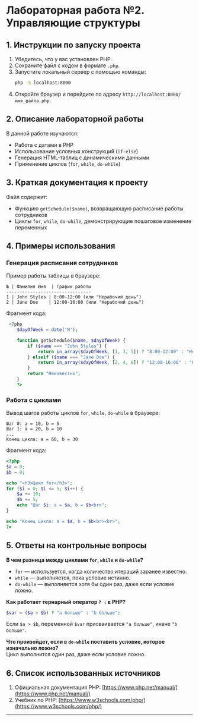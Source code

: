 # Лабораторная работа №2. Управляющие структуры

## 1. Инструкции по запуску проекта  
1. Убедитесь, что у вас установлен PHP.  
2. Сохраните файл с кодом в формате `.php`.  
3. Запустите локальный сервер с помощью команды:  
   ```sh
   php -S localhost:8000
   ```
4. Откройте браузер и перейдите по адресу `http://localhost:8000/имя_файла.php`.

## 2. Описание лабораторной работы  
В данной работе изучаются:  
- Работа с датами в PHP  
- Использование условных конструкций (`if-else`)  
- Генерация HTML-таблиц с динамическими данными  
- Применение циклов (`for`, `while`, `do-while`)  

## 3. Краткая документация к проекту  
Файл содержит:  
- Функцию `getSchedule($name)`, возвращающую расписание работы сотрудников  
- Циклы `for`, `while`, `do-while`, демонстрирующие пошаговое изменение переменных  

## 4. Примеры использования  

### Генерация расписания сотрудников  
Пример работы таблицы в браузере:  
```
№ | Фамилия Имя  | График работы  
--------------------------------
1 | John Styles | 8:00-12:00 (или "Нерабочий день")  
2 | Jane Doe    | 12:00-16:00 (или "Нерабочий день")  
```

Фрагмент кода:
```php
 <?php 
    $dayOfWeek = date('N'); 

    function getSchedule($name, $dayOfWeek) {
        if ($name === "John Styles") {
            return in_array($dayOfWeek, [1, 3, 5]) ? "8:00-12:00" : "Нерабочий день";
        } elseif ($name === "Jane Doe") {
            return in_array($dayOfWeek, [2, 4, 6]) ? "12:00-16:00" : "Нерабочий день";
        }
        return "Неизвестно";
    }
    ?>
```

### Работа с циклами  
Вывод шагов работы циклов `for`, `while`, `do-while` в браузере:  
```
Шаг 0: a = 10, b = 5  
Шаг 1: a = 20, b = 10  
...  
Конец цикла: a = 60, b = 30  
```
Фрагмент кода:
```php
<?php
$a = 0;
$b = 0;

echo "<h3>Цикл for</h3>";
for ($i = 0; $i <= 5; $i++) {
    $a += 10;
    $b += 5;
    echo "Шаг $i: a = $a, b = $b<br>";
}

echo "Конец цикла: a = $a, b = $b<br><br>";
?>
```

## 5. Ответы на контрольные вопросы  

**В чем разница между циклами `for`, `while` и `do-while`?**  
- `for` — используется, когда количество итераций заранее известно.  
- `while` — выполняется, пока условие истинно.  
- `do-while` — выполняется хотя бы один раз, даже если условие ложно.  

**Как работает тернарный оператор `? :` в PHP?**  
```php
$var = ($a > $b) ? "a больше" : "b больше";
```
Если `$a > $b`, переменной `$var` присваивается `"a больше"`, иначе `"b больше"`.  

**Что произойдет, если в `do-while` поставить условие, которое изначально ложно?**  
Цикл выполнится один раз, даже если условие ложно.  

## 6. Список использованных источников  
1. Официальная документация PHP: [https://www.php.net/manual/](https://www.php.net/manual/)  
2. Учебник по PHP: [https://www.w3schools.com/php/](https://www.w3schools.com/php/)  

---
